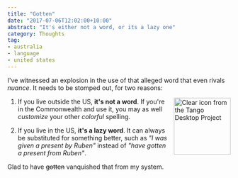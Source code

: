 ```yaml
---
title: "Gotten"
date: "2017-07-06T12:02:00+10:00"
abstract: "It's either not a word, or its a lazy one"
category: Thoughts
tag:
- australia
- language
- united states
---
```

I've witnessed an explosion in the use of that alleged word that even rivals *nuance*. It needs to be stomped out, for two reasons:

<p><img src="https://rubenerd.com/files/stock/tango-edit-clear.svg" alt="Clear icon from the Tango Desktop Project" style="width:128px; height:128px; float:right; margin:0 0 1em 1em" /></p>

1. If you live outside the US, **it's not a word**. If you're in the Commonwealth and use it, you may as well *customize* your other *colorful* spelling.

2. If you live in the US, **it's a lazy word**. It can always be substituted for something better, such as *"I was given a present by Ruben"* instead of *"have gotten a present from Ruben"*.

Glad to have <del>gotten</del> vanquished that from my system.


